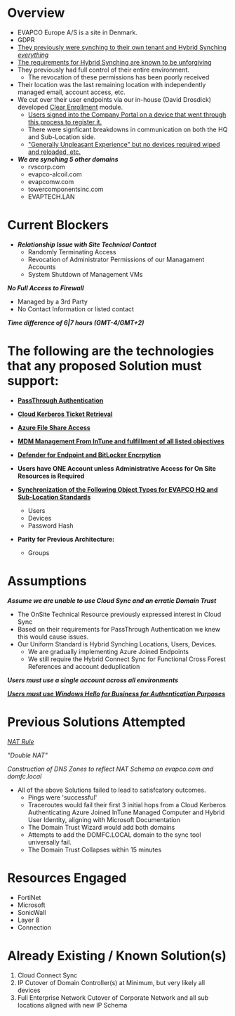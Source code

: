 # Overview

- EVAPCO Europe A/S is a site in Denmark.
- GDPR
- [They previously were synching to their own tenant and Hybrid Synching *everything*](https://learn.microsoft.com/en-us/entra/identity/hybrid/)
- [The requirements for Hybrid Synching are known to be unforgiving](https://learn.microsoft.com/en-us/entra/identity/devices/hybrid-join-plan)
- They previously had full control of their entire environment.
    - The revocation of these permissions has been poorly received
- Their location was the last remaining location with independently managed email, account access, etc.
- We cut over their user endpoints via our in-house (David Drosdick) developed [Clear Enrollment](https://github.com/DirtyDabe23/EvapcoRepo/blob/main/Modules/Clear-Enrollment/Clear-Enrollment.ps1) module.
    - [Users signed into the Company Portal on a device that went through this process to register it.](https://learn.microsoft.com/en-us/intune/intune-service/user-help/device-enrollment-overview-windows)
    - There were signficant breakdowns in communication on both the HQ and Sub-Location side.
    - ["Generally Unpleasant Experience" but no devices required wiped and reloaded, etc.](https://techcommunity.microsoft.com/blog/intunecustomersuccess/support-tip-how-to-transfer-windows-autopilot-devices-between-tenants/3920555)
- ***We are synching 5 other domains***
    - rvscorp.com
    - evapco-alcoil.com
    - evapcomw.com
    - towercomponentsinc.com
    - EVAPTECH.LAN


# Current Blockers

- ***Relationship Issue with Site Technical Contact***
    - Randomly Terminating Access
    - Revocation of Administrator Permissions of our Managament Accounts
    - System Shutdown of Management VMs

***No Full Access to Firewall***
- Managed by a 3rd Party
- No Contact Information or listed contact

***Time difference of 6|7 hours (GMT-4/GMT+2)***

# The following are the technologies that any proposed Solution must support:

- **[PassThrough Authentication](https://learn.microsoft.com/en-us/entra/identity/hybrid/connect/how-to-connect-pta)** 

- **[Cloud Kerberos Ticket Retrieval](https://learn.microsoft.com/en-us/windows/security/identity-protection/hello-for-business/how-it-works-authentication#microsoft-entra-hybrid-join-authentication-using-cloud-kerberos-trust)**

- **[Azure File Share Access](https://learn.microsoft.com/en-us/azure/storage/files/storage-files-identity-auth-hybrid-identities-enable?tabs=azure-portal%2Cintune)**

- **[MDM Management From InTune and fulfillment of all listed objectives](https://learn.microsoft.com/en-us/intune/intune-service/fundamentals/intune-planning-guide)**

- **[Defender for Endpoint and BitLocker Encrpytion](https://learn.microsoft.com/en-us/intune/intune-service/protect/mde-security-integration)**

- **Users have ONE Account unless Administrative Access for On Site Resources is Required**


- **[Synchronization of the Following Object Types for EVAPCO HQ and Sub-Location Standards](https://learn.microsoft.com/en-us/entra/identity/hybrid/cloud-sync/what-is-cloud-sync#comparison-between-microsoft-entra-connect-and-cloud-sync)**
    - Users
    - Devices
    - Password Hash

- **Parity for Previous Architecture:**
    - Groups

# Assumptions

***Assume we are unable to use Cloud Sync and an erratic Domain Trust***
- The OnSite Technical Resource previously expressed interest in Cloud Sync
- Based on their requirements for PassThrough Authentication we knew this would cause issues.
- Our Uniform Standard is Hybrid Synching Locations, Users, Devices.
    - We are gradually implementing Azure Joined Endpoints
    - We still require the Hybrid Connect Sync for Functional Cross Forest References and account deduplication  

***Users must use a single account across all environments***

***[Users must use Windows Hello for Business for Authentication Purposes](https://learn.microsoft.com/en-us/windows/security/identity-protection/hello-for-business/deploy/hybrid-cloud-kerberos-trust?tabs=intune)***

# Previous Solutions Attempted

*[NAT Rule](https://learn.microsoft.com/en-us/troubleshoot/windows-server/active-directory/support-for-active-directory-over-nat#microsoft-statement-regarding-active-directory-over-nat)*

*"Double NAT"*

*Construction of DNS Zones to reflect NAT Schema on evapco.com and domfc.local*

- All of the above Solutions failed to lead to satisfcatory outcomes.
    - Pings were 'successful'
    - Traceroutes would fail their first 3 initial hops from a Cloud Kerberos Authenticating Azure Joined InTune Managed Computer and Hybrid User Identity, aligning with Microsoft Documentation
    - The Domain Trust Wizard would add both domains
    - Attempts to add the DOMFC.LOCAL domain to the sync tool universally fail.
    - The Domain Trust Collapses within 15 minutes

# Resources Engaged

- FortiNet
- Microsoft
- SonicWall
- Layer 8
- Connection

# Already Existing / Known Solution(s)

1. Cloud Connect Sync
2. IP Cutover of Domain Controller(s) at Minimum, but very likely all devices 
3. Full Enterprise Network Cutover of Corporate Network and all sub locations aligned with new IP Schema
